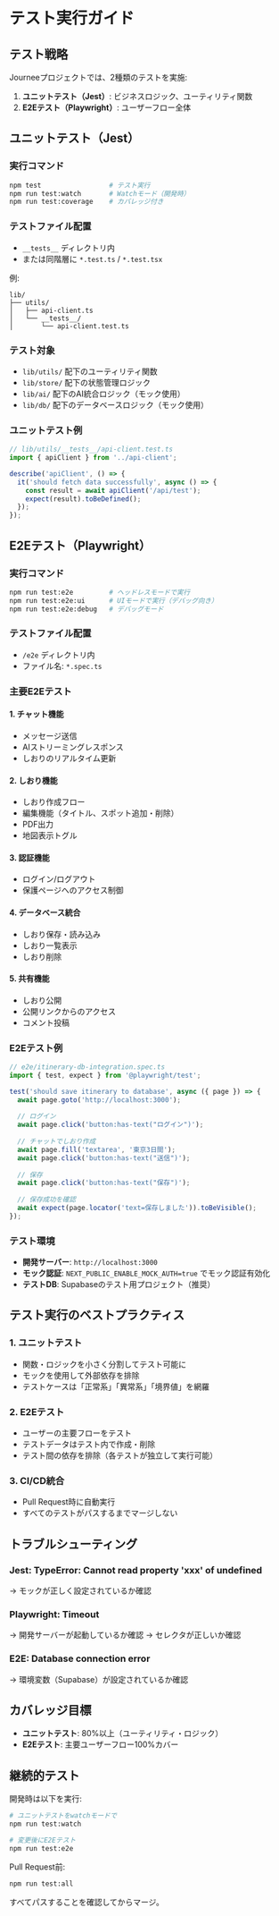 # テスト実行ガイド

## テスト戦略

Journeeプロジェクトでは、2種類のテストを実施:

1. **ユニットテスト（Jest）**: ビジネスロジック、ユーティリティ関数
2. **E2Eテスト（Playwright）**: ユーザーフロー全体

## ユニットテスト（Jest）

### 実行コマンド

```bash
npm test                 # テスト実行
npm run test:watch       # Watchモード（開発時）
npm run test:coverage    # カバレッジ付き
```

### テストファイル配置

- `__tests__` ディレクトリ内
- または同階層に `*.test.ts` / `*.test.tsx`

例:
```
lib/
├── utils/
│   ├── api-client.ts
│   └── __tests__/
│       └── api-client.test.ts
```

### テスト対象

- `lib/utils/` 配下のユーティリティ関数
- `lib/store/` 配下の状態管理ロジック
- `lib/ai/` 配下のAI統合ロジック（モック使用）
- `lib/db/` 配下のデータベースロジック（モック使用）

### ユニットテスト例

```typescript
// lib/utils/__tests__/api-client.test.ts
import { apiClient } from '../api-client';

describe('apiClient', () => {
  it('should fetch data successfully', async () => {
    const result = await apiClient('/api/test');
    expect(result).toBeDefined();
  });
});
```

## E2Eテスト（Playwright）

### 実行コマンド

```bash
npm run test:e2e         # ヘッドレスモードで実行
npm run test:e2e:ui      # UIモードで実行（デバッグ向き）
npm run test:e2e:debug   # デバッグモード
```

### テストファイル配置

- `/e2e` ディレクトリ内
- ファイル名: `*.spec.ts`

### 主要E2Eテスト

#### 1. チャット機能
- メッセージ送信
- AIストリーミングレスポンス
- しおりのリアルタイム更新

#### 2. しおり機能
- しおり作成フロー
- 編集機能（タイトル、スポット追加・削除）
- PDF出力
- 地図表示トグル

#### 3. 認証機能
- ログイン/ログアウト
- 保護ページへのアクセス制御

#### 4. データベース統合
- しおり保存・読み込み
- しおり一覧表示
- しおり削除

#### 5. 共有機能
- しおり公開
- 公開リンクからのアクセス
- コメント投稿

### E2Eテスト例

```typescript
// e2e/itinerary-db-integration.spec.ts
import { test, expect } from '@playwright/test';

test('should save itinerary to database', async ({ page }) => {
  await page.goto('http://localhost:3000');
  
  // ログイン
  await page.click('button:has-text("ログイン")');
  
  // チャットでしおり作成
  await page.fill('textarea', '東京3日間');
  await page.click('button:has-text("送信")');
  
  // 保存
  await page.click('button:has-text("保存")');
  
  // 保存成功を確認
  await expect(page.locator('text=保存しました')).toBeVisible();
});
```

### テスト環境

- **開発サーバー**: `http://localhost:3000`
- **モック認証**: `NEXT_PUBLIC_ENABLE_MOCK_AUTH=true` でモック認証有効化
- **テストDB**: Supabaseのテスト用プロジェクト（推奨）

## テスト実行のベストプラクティス

### 1. ユニットテスト
- 関数・ロジックを小さく分割してテスト可能に
- モックを使用して外部依存を排除
- テストケースは「正常系」「異常系」「境界値」を網羅

### 2. E2Eテスト
- ユーザーの主要フローをテスト
- テストデータはテスト内で作成・削除
- テスト間の依存を排除（各テストが独立して実行可能）

### 3. CI/CD統合
- Pull Request時に自動実行
- すべてのテストがパスするまでマージしない

## トラブルシューティング

### Jest: TypeError: Cannot read property 'xxx' of undefined
→ モックが正しく設定されているか確認

### Playwright: Timeout
→ 開発サーバーが起動しているか確認
→ セレクタが正しいか確認

### E2E: Database connection error
→ 環境変数（Supabase）が設定されているか確認

## カバレッジ目標

- **ユニットテスト**: 80%以上（ユーティリティ・ロジック）
- **E2Eテスト**: 主要ユーザーフロー100%カバー

## 継続的テスト

開発時は以下を実行:
```bash
# ユニットテストをwatchモードで
npm run test:watch

# 変更後にE2Eテスト
npm run test:e2e
```

Pull Request前:
```bash
npm run test:all
```

すべてパスすることを確認してからマージ。
